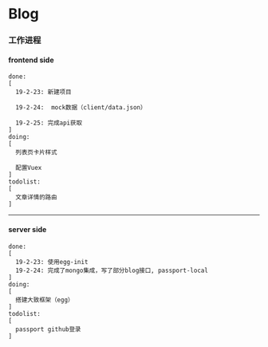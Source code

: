 # Blog

### 工作进程

#### frontend side
```
done: 
[
  19-2-23: 新建项目

  19-2-24:  mock数据（client/data.json）
  
  19-2-25: 完成api获取
]
doing:
[
  列表页卡片样式
    
  配置Vuex
]
todolist:
[
  文章详情的路由  
]
```

------------------

#### server side
```
done: 
[
  19-2-23: 使用egg-init
  19-2-24: 完成了mongo集成，写了部分blog接口, passport-local
]
doing:
[
  搭建大致框架（egg）
]
todolist:
[
  passport github登录
]
```
